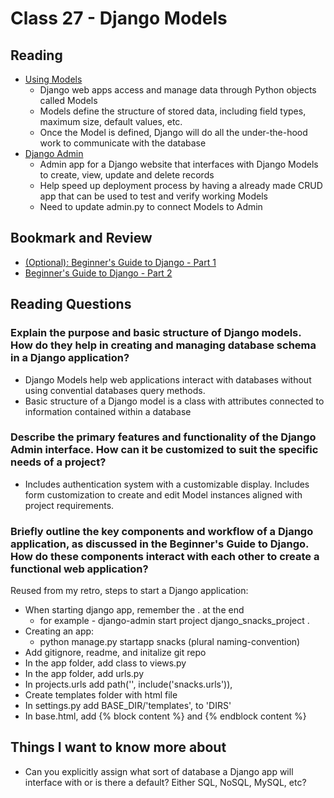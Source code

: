 # Class 27 - Django Models

## Reading

- [Using Models](https://developer.mozilla.org/en-US/docs/Learn/Server-side/Django/Models)
    - Django web apps access and manage data through Python objects called Models
    - Models define the structure of stored data, including field types, maximum size, default values, etc.
    - Once the Model is defined, Django will do all the under-the-hood work to communicate with the database
- [Django Admin](https://developer.mozilla.org/en-US/docs/Learn/Server-side/Django/Admin_site)
    - Admin app for a Django website that interfaces with Django Models to create, view, update and delete records
    - Help speed up deployment process by having a already made CRUD app that can be used to test and verify working Models
    - Need to update admin.py to connect Models to Admin

## Bookmark and Review

- [(Optional): Beginner's Guide to Django - Part 1](https://simpleisbetterthancomplex.com/series/2017/09/04/a-complete-beginners-guide-to-django-part-1.html)
- [Beginner's Guide to Django - Part 2](https://simpleisbetterthancomplex.com/series/2017/09/11/a-complete-beginners-guide-to-django-part-2.html)

## Reading Questions

### Explain the purpose and basic structure of Django models. How do they help in creating and managing database schema in a Django application?

- Django Models help web applications interact with databases without using convential databases query methods. 
- Basic structure of a Django model is a class with attributes connected to information contained within a database

### Describe the primary features and functionality of the Django Admin interface. How can it be customized to suit the specific needs of a project?

- Includes authentication system with a customizable display. Includes form customization to create and edit Model instances aligned with project requirements.

### Briefly outline the key components and workflow of a Django application, as discussed in the Beginner's Guide to Django. How do these components interact with each other to create a functional web application?

Reused from my retro, steps to start a Django application:
- When starting django app, remember the . at the end
    - for example - django-admin start project django_snacks_project .
- Creating an app:
    - python manage.py startapp snacks (plural naming-convention)
- Add gitignore, readme, and initalize git repo
- In the app folder, add class to views.py
- In the app folder, add urls.py
- In projects.urls add path('', include('snacks.urls')),
- Create templates folder with html file
- In settings.py add BASE_DIR/'templates', to 'DIRS'
- In base.html, add {% block content %} and {% endblock content %} 

## Things I want to know more about

- Can you explicitly assign what sort of database a Django app will interface with or is there a default? Either SQL, NoSQL, MySQL, etc?
